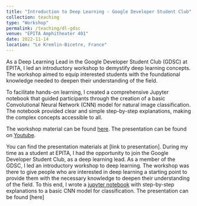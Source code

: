 ```yaml
---
title: "Introduction to Deep Learning - Google Developer Student Club"
collection: teaching
type: "Workshop"
permalink: /teaching/dl-gdsc
venue: "EPITA Amphitheater 401"
date: 2022-11-14
location: "Le Kremlin-Bicetre, France"
---
```


As a Deep Learning Lead in the Google Developer Student Club (GDSC) at EPITA, I led an introductory workshop to demystify deep learning concepts. The workshop aimed to equip interested students with the foundational knowledge needed to deepen their understanding of the field.

To facilitate hands-on learning, I created a comprehensive Jupyter notebook that guided participants through the creation of a basic Convolutional Neural Network (CNN) model for natural image classification. The notebook provided clear and simple step-by-step explanations, making the complex concepts accessible to all.

The workshop material can be found [here](https://github.com/GDSC-EPITA/gdsc-deep_learning_intro-epita/blob/master/GDSC_DL_notebook.ipynb).
The presentation can be found on [Youtube](https://www.youtube.com/watch?v=eVWS9aBaEi4&t=15s).

You can find the presentation materials at [link to presentation].
During my time as a student at EPITA, I had the opportunity to join the Google Developer Student Club, as a deep learning lead. As a member of the GDSC, I led an introductory workshop to deep learning. The workshop was there to give people who are interested in deep learning a starting point to provide them with the necessary knowledge to deepen their understanding of the field. To this end, I wrote a [jupyter notebook]() with step-by-step explanations to a basic CNN model for classification. The presentation can be found [here]